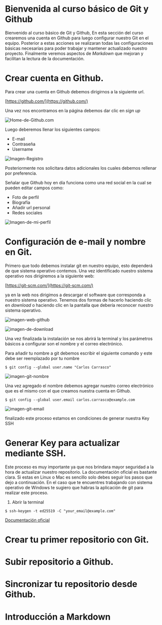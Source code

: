 # Bienvenida al curso básico de Git y Github
Bienvenido al curso básico de Git y Github, En esta sección del curso crearemos una cuenta en Github para
luego configurar nuestro Git en el equipo. Posterior a estas acciones se realizaran todas las
configuraciones básicas necesarias para poder trabajar y mantener actualizado nuestro proyecto. Finalmente
veremos aspectos de *Markdown* que mejoran y facilitan la lectura de la documentación. 

# Crear cuenta en Github.
Para crear una cuenta en Github debemos dirigirnos a la siguiente url.

[https://github.com/](https://github.com/)

Una vez nos encontramos en la página debemos dar clic en *sign up*

![Home-de-Github.com](/Curso_Básico/Presetación/images/Github1.png)

Luego deberemos llenar los siguientes campos:
- E-mail
- Contraseña
- Username

![Imagen-Registro](/Curso_Básico/Presetación/images/Github2.png)

Posteriormente nos solicitara datos adicionales los cuales debemos rellenar por preferencia.

Señalar que Github hoy en día funciona como una red social en la cual se pueden editar campos como:

- Foto de perfil
- Biografía
- Añadir url personal
- Redes sociales

![Imagen-de-mi-perfil](/Curso_Básico/Presetación/images/PerfilGithub.png "Foto de mi perfil")

# Configuración de e-mail y nombre en Git.
Primero que todo debemos instalar git en nuestro equipo, esto dependerá de que sistema operativo contemos.
Una vez identificado nuestro sistema operativo nos dirigiremos a la siguiente web:

[https://git-scm.com/](https://git-scm.com/)

ya en la web nos dirigimos a descargar el software que corresponda a nuestro sistema operativo.
Tenemos dos formas de hacerlo haciendo clic en *download* o haciendo clic en la pantalla que
debería reconocer nuestro sistema operativo.

![imagen-web-github](/Curso_Básico/Presetación/images/Git1.png)

![imagen-de-download](/Curso_Básico/Presetación/images/Git2.png)

Una vez finalizada la instalación se nos abrirá la terminal y los parámetros básicos a configurar
son el nombre y el correo electrónico.

Para añadir tu nombre a git debemos escribir el siguiente comando y este debe ser reemplazado por tu nombre

`$ git config --global user.name "Carlos Carrasco"`

![imagen-git-nombre](/Curso_Básico/Presetación/images/Git-Nombre.png)

Una vez agregado el nombre debemos agregar nuestro correo electrónico que es el mismo con el que 
creamos nuestra cuenta en Github.
 
`$ git config --global user.email carlos.carrasco@example.com`

![imagen-git-email](/Curso_Básico/Presetación/images/Git-Email.png)

finalizado este proceso estamos en condiciones de generar nuestra Key SSH

# Generar Key para actualizar mediante SSH.

Este proceso es muy importante ya que nos brindara mayor seguridad a la hora de actualizar nuestro repositorio.
La documentación oficial es bastante clara. Si estas en Linux o Mac es sencillo solo debes seguir los pasos que dejo a continuación. En el caso que te encuentres trabajando con sistema operativo de Windows te sugiero que habras la aplicación de git para realizar este proceso.

1. Abrir la terminal
```
$ ssh-keygen -t ed25519 -C "your_email@example.com"
```

[Documentación oficial](https://docs.github.com/en/authentication/connecting-to-github-with-ssh/generating-a-new-ssh-key-and-adding-it-to-the-ssh-agent)

# Crear tu primer repositorio con Git.

# Subir repositorio a Github.

# Sincronizar tu repositorio desde Github.

# Introducción a Markdown
